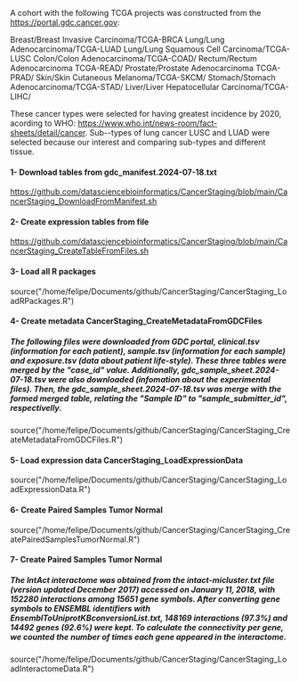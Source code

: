 A cohort with the following TCGA projects was constructed from the https://portal.gdc.cancer.gov: 

Breast/Breast Invasive Carcinoma/TCGA-BRCA
Lung/Lung Adenocarcinoma/TCGA-LUAD
Lung/Lung Squamous Cell Carcinoma/TCGA-LUSC
Colon/Colon Adenocarcinoma/TCGA-COAD/
Rectum/Rectum Adenocarcinoma TCGA-READ/
Prostate/Prostate Adenocarcinoma TCGA-PRAD/
Skin/Skin Cutaneous Melanoma/TCGA-SKCM/
Stomach/Stomach Adenocarcinoma/TCGA-STAD/
Liver/Liver Hepatocellular Carcinoma/TCGA-LIHC/

These cancer types were selected for having greatest incidence by 2020, acording to WHO: https://www.who.int/news-room/fact-sheets/detail/cancer. Sub--types of lung cancer LUSC and LUAD were selected because our interest and comparing sub-types and different tissue.
#### 1- Download tables from gdc_manifest.2024-07-18.txt
https://github.com/datasciencebioinformatics/CancerStaging/blob/main/CancerStaging_DownloadFromManifest.sh

#### 2- Create expression tables from file
https://github.com/datasciencebioinformatics/CancerStaging/blob/main/CancerStaging_CreateTableFromFiles.sh

#### 3- Load all R packages
source("/home/felipe/Documents/github/CancerStaging/CancerStaging_LoadRPackages.R")

#### 4- Create metadata CancerStaging_CreateMetadataFromGDCFiles
##### The following files were downloaded from GDC portal, clinical.tsv (information for each patient), sample.tsv (information for each sample) and exposure.tsv (data about patient life-style). These three tables were merged by the "case_id" value. Additionally, gdc_sample_sheet.2024-07-18.tsv were also downloaded (infomation about the experimental files). Then, the gdc_sample_sheet.2024-07-18.tsv was merge with the formed merged table, relating the "Sample ID" to "sample_submitter_id", respectivelly. 
source("/home/felipe/Documents/github/CancerStaging/CancerStaging_CreateMetadataFromGDCFiles.R")

#### 5- Load expression data CancerStaging_LoadExpressionData
source("/home/felipe/Documents/github/CancerStaging/CancerStaging_LoadExpressionData.R")

#### 6- Create Paired Samples Tumor Normal
source("/home/felipe/Documents/github/CancerStaging/CancerStaging_CreatePairedSamplesTumorNormal.R")

#### 7- Create Paired Samples Tumor Normal
##### The IntAct interactome was obtained from the intact-micluster.txt file (version updated December 2017) accessed on January 11, 2018, with 152280 interactions among 15651 gene symbols. After converting gene symbols to ENSEMBL identifiers with EnsemblToUniprotKBconversionList.txt, 148169 interactions (97.3%) and 14492 genes (92.6%) were kept. To calculate the connectivity per gene, we counted the number of times each gene appeared in the interactome. 
source("/home/felipe/Documents/github/CancerStaging/CancerStaging_LoadInteractomeData.R")

